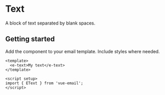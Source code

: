 # Text
A block of text separated by blank spaces.

## Getting started
Add the component to your email template. Include styles where needed.


```vue
<template>
  <e-text>My text</e-text>
</template>

<script setup>
import { EText } from 'vue-email';
</script>
```